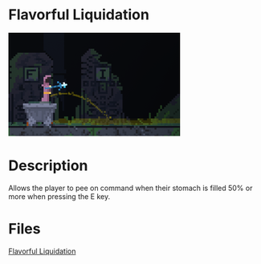 # Flavorful Liquidation

![Flavorful Liquidation](flp.png)<br>

# Description

Allows the player to pee on command when their stomach is filled 50% or more when pressing the E key.

# Files

[Flavorful Liquidation](fl_file)<br>